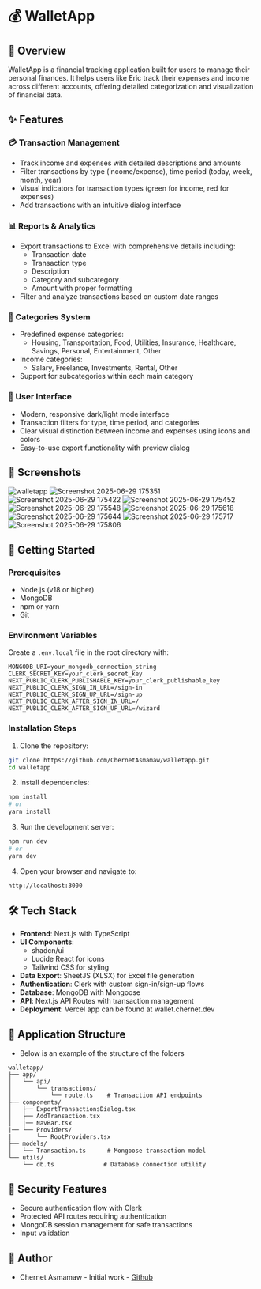 # 💰 WalletApp

## 🌟 Overview

WalletApp is a financial tracking application built for users to manage their personal finances. It helps users like Eric track their expenses and income across different accounts, offering detailed categorization and visualization of financial data.

## ✨ Features

### 💳 Transaction Management

- Track income and expenses with detailed descriptions and amounts
- Filter transactions by type (income/expense), time period (today, week, month, year)
- Visual indicators for transaction types (green for income, red for expenses)
- Add transactions with an intuitive dialog interface

### 📊 Reports & Analytics

- Export transactions to Excel with comprehensive details including:
  - Transaction date
  - Transaction type
  - Description
  - Category and subcategory
  - Amount with proper formatting
- Filter and analyze transactions based on custom date ranges

### 🎯 Categories System

- Predefined expense categories:
  - Housing, Transportation, Food, Utilities, Insurance, Healthcare, Savings, Personal, Entertainment, Other
- Income categories:
  - Salary, Freelance, Investments, Rental, Other
- Support for subcategories within each main category

### 📱 User Interface

- Modern, responsive dark/light mode interface
- Transaction filters for type, time period, and categories
- Clear visual distinction between income and expenses using icons and colors
- Easy-to-use export functionality with preview dialog

## 📸 Screenshots
![walletapp](https://github.com/user-attachments/assets/99e98370-86d8-42a6-8dda-70cc4d9f4a77)
![Screenshot 2025-06-29 175351](https://github.com/user-attachments/assets/52b89b14-0d7d-4e6f-83ee-c2f6bfab3fbe)
![Screenshot 2025-06-29 175422](https://github.com/user-attachments/assets/650c6a32-b86b-40aa-a72b-20d1dca69ab8)
![Screenshot 2025-06-29 175452](https://github.com/user-attachments/assets/c89b4115-2802-4ebd-9eba-c8c4b5346251)
![Screenshot 2025-06-29 175548](https://github.com/user-attachments/assets/f59858a0-43c2-4cda-930d-18bc7cfd2566)
![Screenshot 2025-06-29 175618](https://github.com/user-attachments/assets/e06d7f31-b61f-405f-84ec-b03ec50b5477)
![Screenshot 2025-06-29 175644](https://github.com/user-attachments/assets/d8a54374-8331-4a71-8816-052bfb373a12)
![Screenshot 2025-06-29 175717](https://github.com/user-attachments/assets/2fac8622-86c9-4d17-b02c-ca308d65ed1c)
![Screenshot 2025-06-29 175806](https://github.com/user-attachments/assets/3cedd7dd-ac7f-49dc-b956-77e479c00fa2)



## 🚀 Getting Started

### Prerequisites

- Node.js (v18 or higher)
- MongoDB
- npm or yarn
- Git

### Environment Variables

Create a `.env.local` file in the root directory with:

```
MONGODB_URI=your_mongodb_connection_string
CLERK_SECRET_KEY=your_clerk_secret_key
NEXT_PUBLIC_CLERK_PUBLISHABLE_KEY=your_clerk_publishable_key
NEXT_PUBLIC_CLERK_SIGN_IN_URL=/sign-in
NEXT_PUBLIC_CLERK_SIGN_UP_URL=/sign-up
NEXT_PUBLIC_CLERK_AFTER_SIGN_IN_URL=/
NEXT_PUBLIC_CLERK_AFTER_SIGN_UP_URL=/wizard
```

### Installation Steps

1. Clone the repository:

```bash
git clone https://github.com/ChernetAsmamaw/walletapp.git
cd walletapp
```

2. Install dependencies:

```bash
npm install
# or
yarn install
```

3. Run the development server:

```bash
npm run dev
# or
yarn dev
```

4. Open your browser and navigate to:

```
http://localhost:3000
```

## 🛠️ Tech Stack

- **Frontend**: Next.js with TypeScript
- **UI Components**:
  - shadcn/ui
  - Lucide React for icons
  - Tailwind CSS for styling
- **Data Export**: SheetJS (XLSX) for Excel file generation
- **Authentication**: Clerk with custom sign-in/sign-up flows
- **Database**: MongoDB with Mongoose
- **API**: Next.js API Routes with transaction management
- **Deployment**: Vercel app can be found at wallet.chernet.dev

## 📱 Application Structure

- Below is an example of the structure of the folders

```
walletapp/
├── app/
│   └── api/
│       └── transactions/
│           └── route.ts    # Transaction API endpoints
├── components/
│   ├── ExportTransactionsDialog.tsx
│   ├── AddTransaction.tsx
│   |── NavBar.tsx
|── └── Providers/
|       └── RootProviders.tsx
├── models/
│   └── Transaction.ts      # Mongoose transaction model
└── utils/
    └── db.ts              # Database connection utility
```

## 🔐 Security Features

- Secure authentication flow with Clerk
- Protected API routes requiring authentication
- MongoDB session management for safe transactions
- Input validation

## 👥 Author

- Chernet Asmamaw - Initial work - [Github](https://github.com/ChernetAsmamaw)
